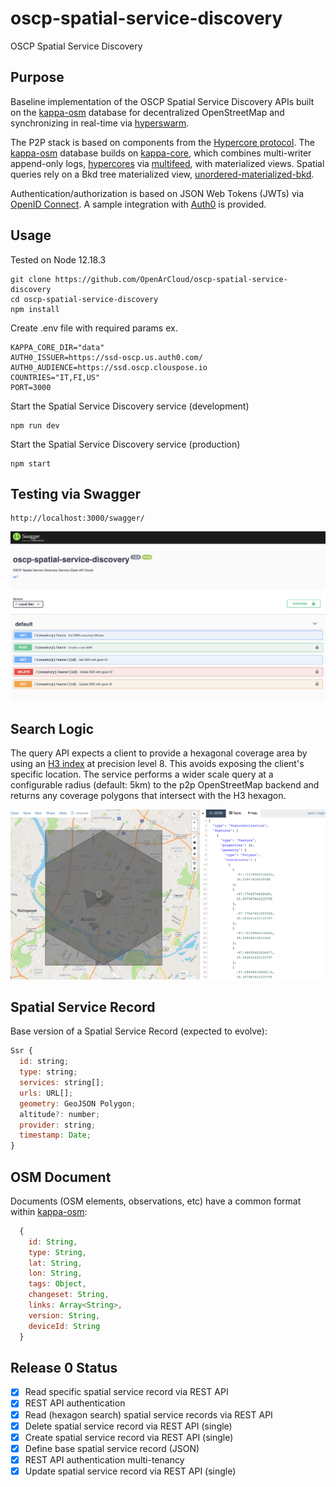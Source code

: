 # oscp-spatial-service-discovery
OSCP Spatial Service Discovery


## Purpose

Baseline implementation of the OSCP Spatial Service Discovery APIs built on the [kappa-osm](https://github.com/digidem/kappa-osm) database for decentralized OpenStreetMap and synchronizing in real-time via [hyperswarm](https://github.com/hyperswarm/hyperswarm).

The P2P stack is based on components from the [Hypercore protocol](https://hypercore-protocol.org/). The [kappa-osm](https://github.com/digidem/kappa-osm) database builds on [kappa-core](https://github.com/kappa-db/kappa-core), which combines multi-writer append-only logs, [hypercores](https://github.com/mafintosh/hypercore) via [multifeed](https://github.com/kappa-db/multifeed), with materialized views. Spatial queries rely on a Bkd tree materialized view, [unordered-materialized-bkd](https://github.com/digidem/unordered-materialized-bkd).

Authentication/authorization is based on JSON Web Tokens (JWTs) via [OpenID Connect](https://openid.net/connect/). A sample integration with [Auth0](https://auth0.com/) is provided.


## Usage


Tested on Node 12.18.3

```
git clone https://github.com/OpenArCloud/oscp-spatial-service-discovery
cd oscp-spatial-service-discovery
npm install
```

Create .env file with required params ex.

```
KAPPA_CORE_DIR="data"
AUTH0_ISSUER=https://ssd-oscp.us.auth0.com/
AUTH0_AUDIENCE=https://ssd.oscp.clouspose.io
COUNTRIES="IT,FI,US"
PORT=3000
```

Start the Spatial Service Discovery service (development)

```
npm run dev
```

Start the Spatial Service Discovery service (production)

```
npm start
```

## Testing via Swagger


```
http://localhost:3000/swagger/
```

![Swagger image](images/swagger.png?raw=true)


## Search Logic

The query API expects a client to provide a hexagonal coverage area by using an [H3 index](https://eng.uber.com/h3/) at precision level 8. This avoids exposing the client's specific location. The service performs a wider scale query at a configurable radius (default: 5km) to the p2p OpenStreetMap backend and returns any coverage polygons that intersect with the H3 hexagon.

![Search image](images/search.png?raw=true)


## Spatial Service Record

Base version of a Spatial Service Record (expected to evolve):

```js
Ssr {
  id: string;
  type: string;
  services: string[];
  urls: URL[];
  geometry: GeoJSON Polygon;
  altitude?: number;
  provider: string;
  timestamp: Date;
}
```


## OSM Document

Documents (OSM elements, observations, etc) have a common format within [kappa-osm](https://github.com/digidem/kappa-osm):

```js
  {
    id: String,
    type: String,
    lat: String,
    lon: String,
    tags: Object,
    changeset: String,
    links: Array<String>,
    version: String,
    deviceId: String
  }
```


## Release 0 Status

- [x] Read specific spatial service record via REST API 
- [x] REST API authentication
- [x] Read (hexagon search) spatial service records via REST API
- [x] Delete spatial service record via REST API (single)
- [x] Create spatial service record via REST API (single)
- [x] Define base spatial service record (JSON)
- [x] REST API authentication multi-tenancy
- [x] Update spatial service record via REST API (single)